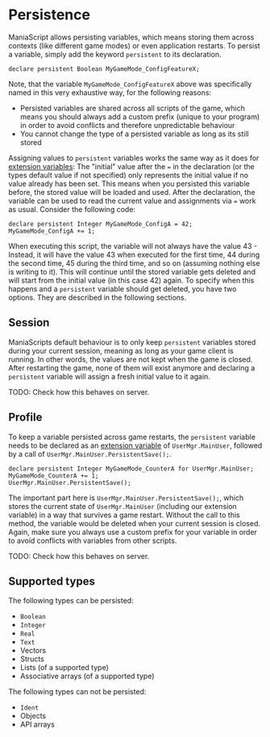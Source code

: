 # Persistence
ManiaScript allows persisting variables, which means storing them across contexts (like different game modes) or even application restarts. To persist a variable, simply add the keyword `persistent` to its declaration.

```ManiaScript
declare persistent Boolean MyGameMode_ConfigFeatureX;
```

Note, that the variable `MyGameMode_ConfigFeatureX` above was specifically named in this very exhaustive way, for the following reasons:
- Persisted variables are shared across all scripts of the game, which means you should always add a custom prefix (unique to your program) in order to avoid conflicts and therefore unpredictable behaviour
- You cannot change the type of a persisted variable as long as its still stored

Assigning values to `persistent` variables works the same way as it does for [extension variables](/advanced/extension_variables.html): The "initial" value after the `=` in the declaration (or the types default value if not specified) only represents the initial value if no value already has been set. This means when you persisted this variable before, the stored value will be loaded and used. After the declaration, the variable can be used to read the current value and assignments via `=` work as usual. Consider the following code:

```ManiaScript
declare persistent Integer MyGameMode_ConfigA = 42;
MyGameMode_ConfigA += 1;
```

When executing this script, the variable will not always have the value 43 - Instead, it will have the value 43 when executed for the first time, 44 during the second time, 45 during the third time, and so on (assuming nothing else is writing to it). This will continue until the stored variable gets deleted and will start from the initial value (in this case 42) again. To specify when this happens and a `persistent` variable should get deleted, you have two options. They are described in the following sections.

## Session
ManiaScripts default behaviour is to only keep `persistent` variables stored during your current session, meaning as long as your game client is running. In other words, the values are not kept when the game is closed. After restarting the game, none of them will exist anymore and declaring a `persistent` variable will assign a fresh initial value to it again.

TODO: Check how this behaves on server.

## Profile
To keep a variable persisted across game restarts, the `persistent` variable needs to be declared as an [extension variable](/advanced/extension_variables.html) of `UserMgr.MainUser`, followed by a call of `UserMgr.MainUser.PersistentSave();`.

```ManiaScript
declare persistent Integer MyGameMode_CounterA for UserMgr.MainUser;
MyGameMode_CounterA += 1;
UserMgr.MainUser.PersistentSave();
```

The important part here is `UserMgr.MainUser.PersistentSave();`, which stores the current state of `UserMgr.MainUser` (including our extension variable) in a way that survives a game restart. Without the call to this method, the variable would be deleted when your current session is closed. Again, make sure you always use a custom prefix for your variable in order to avoid conflicts with variables from other scripts.

TODO: Check how this behaves on server.

## Supported types
The following types can be persisted:
- `Boolean`
- `Integer`
- `Real`
- `Text`
- Vectors
- Structs
- Lists (of a supported type)
- Associative arrays (of a supported type)

The following types can not be persisted:
- `Ident`
- Objects
- API arrays
